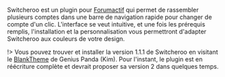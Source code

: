 Switcheroo est un plugin pour [Forumactif](https://www.forumactif.com/) qui permet de rassembler plusieurs comptes dans une barre de navigation rapide pour changer de compte d'un clic. L'interface se veut intuitive, et une fois les prérequis remplis, l'installation et la personnalisation vous permettront d'adapter Switcheroo aux couleurs de votre design.

!> Vous pouvez trouver et installer la version 1.1.1 de Switcheroo en visitant le [BlankTheme](https://blankthemerpg.forumactif.com/t36-switcheroo) de Genius Panda (Kim). Pour l'instant, le plugin est en réécriture complète et devrait proposer sa version 2 dans quelques temps.
